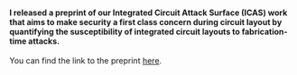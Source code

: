 #### I released a preprint of our **Integrated Circuit Attack Surface (ICAS)** work that aims to make security a first class concern during circuit layout by quantifying the susceptibility of integrated circuit layouts to fabrication-time attacks.

You can find the link to the preprint [here](https://arxiv.org/abs/1906.08836).
